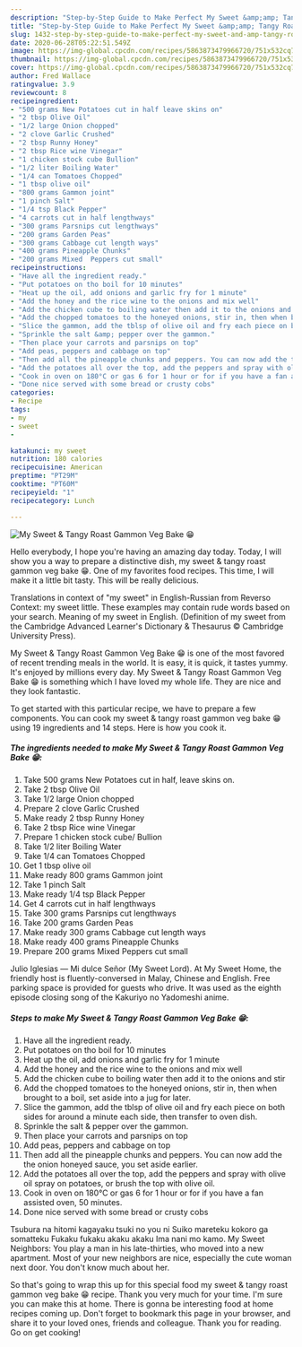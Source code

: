 ```yaml
---
description: "Step-by-Step Guide to Make Perfect My Sweet &amp;amp; Tangy Roast Gammon Veg Bake  😁"
title: "Step-by-Step Guide to Make Perfect My Sweet &amp;amp; Tangy Roast Gammon Veg Bake  😁"
slug: 1432-step-by-step-guide-to-make-perfect-my-sweet-and-amp-tangy-roast-gammon-veg-bake
date: 2020-06-28T05:22:51.549Z
image: https://img-global.cpcdn.com/recipes/5863873479966720/751x532cq70/my-sweet-tangy-roast-gammon-veg-bake-😁-recipe-main-photo.jpg
thumbnail: https://img-global.cpcdn.com/recipes/5863873479966720/751x532cq70/my-sweet-tangy-roast-gammon-veg-bake-😁-recipe-main-photo.jpg
cover: https://img-global.cpcdn.com/recipes/5863873479966720/751x532cq70/my-sweet-tangy-roast-gammon-veg-bake-😁-recipe-main-photo.jpg
author: Fred Wallace
ratingvalue: 3.9
reviewcount: 8
recipeingredient:
- "500 grams New Potatoes cut in half leave skins on"
- "2 tbsp Olive Oil"
- "1/2 large Onion chopped"
- "2 clove Garlic Crushed"
- "2 tbsp Runny Honey"
- "2 tbsp Rice wine Vinegar"
- "1 chicken stock cube Bullion"
- "1/2 liter Boiling Water"
- "1/4 can Tomatoes Chopped"
- "1 tbsp olive oil"
- "800 grams Gammon joint"
- "1 pinch Salt"
- "1/4 tsp Black Pepper"
- "4 carrots cut in half lengthways"
- "300 grams Parsnips cut lengthways"
- "200 grams Garden Peas"
- "300 grams Cabbage cut length ways"
- "400 grams Pineapple Chunks"
- "200 grams Mixed  Peppers cut small"
recipeinstructions:
- "Have all the ingredient ready."
- "Put potatoes on tho boil for 10 minutes"
- "Heat up the oil, add onions and garlic fry for 1 minute"
- "Add the honey and the rice wine to the onions and mix well"
- "Add the chicken cube to boiling water then add it to the onions and stir"
- "Add the chopped tomatoes to the honeyed onions, stir in, then when brought to a boil, set aside into a jug for later."
- "Slice the gammon, add the tblsp of olive oil and fry each piece on both sides for around a minute each side, then transfer to oven dish."
- "Sprinkle the salt &amp; pepper over the gammon."
- "Then place your carrots and parsnips on top"
- "Add peas, peppers and cabbage on top"
- "Then add all the pineapple chunks and peppers. You can now add the the onion honeyed sauce, you set aside earlier."
- "Add the potatoes all over the top, add the peppers and spray with olive oil spray on potatoes, or brush the top with olive oil."
- "Cook in oven on 180°C or gas 6 for 1 hour or for if you have a fan assisted oven, 50 minutes."
- "Done nice served with some bread or crusty cobs"
categories:
- Recipe
tags:
- my
- sweet
- 

katakunci: my sweet  
nutrition: 180 calories
recipecuisine: American
preptime: "PT29M"
cooktime: "PT60M"
recipeyield: "1"
recipecategory: Lunch

---
```



![My Sweet &amp; Tangy Roast Gammon Veg Bake  😁](https://img-global.cpcdn.com/recipes/5863873479966720/751x532cq70/my-sweet-tangy-roast-gammon-veg-bake-😁-recipe-main-photo.jpg)

Hello everybody, I hope you're having an amazing day today. Today, I will show you a way to prepare a distinctive dish, my sweet &amp; tangy roast gammon veg bake  😁. One of my favorites food recipes. This time, I will make it a little bit tasty. This will be really delicious.

Translations in context of &#34;my sweet&#34; in English-Russian from Reverso Context: my sweet little. These examples may contain rude words based on your search. Meaning of my sweet in English. (Definition of my sweet from the Cambridge Advanced Learner&#39;s Dictionary &amp; Thesaurus © Cambridge University Press).

My Sweet &amp; Tangy Roast Gammon Veg Bake  😁 is one of the most favored of recent trending meals in the world. It is easy, it is quick, it tastes yummy. It's enjoyed by millions every day. My Sweet &amp; Tangy Roast Gammon Veg Bake  😁 is something which I have loved my whole life. They are nice and they look fantastic.


To get started with this particular recipe, we have to prepare a few components. You can cook my sweet &amp; tangy roast gammon veg bake  😁 using 19 ingredients and 14 steps. Here is how you cook it.

<!--inarticleads1-->

##### The ingredients needed to make My Sweet &amp; Tangy Roast Gammon Veg Bake  😁:

1. Take 500 grams New Potatoes cut in half, leave skins on.
1. Take 2 tbsp Olive Oil
1. Take 1/2 large Onion chopped
1. Prepare 2 clove Garlic Crushed
1. Make ready 2 tbsp Runny Honey
1. Take 2 tbsp Rice wine Vinegar
1. Prepare 1 chicken stock cube/ Bullion
1. Take 1/2 liter Boiling Water
1. Take 1/4 can Tomatoes Chopped
1. Get 1 tbsp olive oil
1. Make ready 800 grams Gammon joint
1. Take 1 pinch Salt
1. Make ready 1/4 tsp Black Pepper
1. Get 4 carrots cut in half lengthways
1. Take 300 grams Parsnips cut lengthways
1. Take 200 grams Garden Peas
1. Make ready 300 grams Cabbage cut length ways
1. Make ready 400 grams Pineapple Chunks
1. Prepare 200 grams Mixed  Peppers cut small


Julio Iglesias — Mi dulce Señor (My Sweet Lord). At My Sweet Home, the friendly host is fluently-conversed in Malay, Chinese and English. Free parking space is provided for guests who drive. It was used as the eighth episode closing song of the Kakuriyo no Yadomeshi anime. 

<!--inarticleads2-->

##### Steps to make My Sweet &amp; Tangy Roast Gammon Veg Bake  😁:

1. Have all the ingredient ready.
1. Put potatoes on tho boil for 10 minutes
1. Heat up the oil, add onions and garlic fry for 1 minute
1. Add the honey and the rice wine to the onions and mix well
1. Add the chicken cube to boiling water then add it to the onions and stir
1. Add the chopped tomatoes to the honeyed onions, stir in, then when brought to a boil, set aside into a jug for later.
1. Slice the gammon, add the tblsp of olive oil and fry each piece on both sides for around a minute each side, then transfer to oven dish.
1. Sprinkle the salt &amp; pepper over the gammon.
1. Then place your carrots and parsnips on top
1. Add peas, peppers and cabbage on top
1. Then add all the pineapple chunks and peppers. You can now add the the onion honeyed sauce, you set aside earlier.
1. Add the potatoes all over the top, add the peppers and spray with olive oil spray on potatoes, or brush the top with olive oil.
1. Cook in oven on 180°C or gas 6 for 1 hour or for if you have a fan assisted oven, 50 minutes.
1. Done nice served with some bread or crusty cobs


Tsubura na hitomi kagayaku tsuki no you ni Suiko mareteku kokoro ga somatteku Fukaku fukaku akaku akaku Ima nani mo kamo. My Sweet Neighbors: You play a man in his late-thirties, who moved into a new apartment. Most of your new neighbors are nice, especially the cute woman next door. You don&#39;t know much about her. 

So that's going to wrap this up for this special food my sweet &amp; tangy roast gammon veg bake  😁 recipe. Thank you very much for your time. I'm sure you can make this at home. There is gonna be interesting food at home recipes coming up. Don't forget to bookmark this page in your browser, and share it to your loved ones, friends and colleague. Thank you for reading. Go on get cooking!
